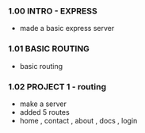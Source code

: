 ### 1.00 INTRO - EXPRESS
- made a basic express server

### 1.01 BASIC ROUTING

- basic routing

### 1.02 PROJECT 1 - routing
- make a server
- added 5 routes
- home , contact , about , docs , login


